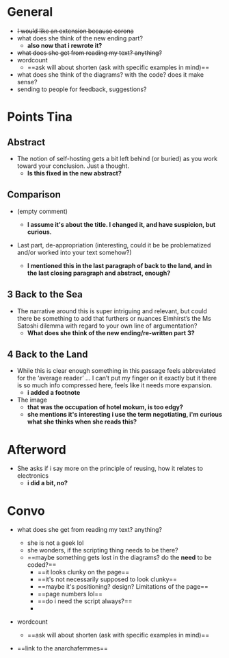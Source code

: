 # General

- ~~I would like an extension because corona~~
- what does she think of the new ending part?
  - **also now that i rewrote it?**
- ~~what does she get from reading my text? anything?~~
- wordcount
  - ==ask will about shorten (ask with specific examples in mind)==
- what does she think of the diagrams? with the code? does it make sense?
- sending to people for feedback, suggestions?

# Points Tina

## Abstract

- The notion of self-hosting gets a bit left behind (or buried) as you work toward your conclusion. Just a thought.
  - **Is this fixed in the new abstract?**

## Comparison

- (empty comment)
  - **I assume it's about the title. I changed it, and have suspicion, but curious.**

- Last part, de-appropriation (interesting, could it be be problematized and/or worked into your text somehow?)
  - **I mentioned this in the last paragraph of back to the land, and in the last closing paragraph and abstract, enough?**

## 3 Back to the Sea

- The narrative around this is super intriguing and relevant, but could there be something to add that furthers or nuances Elmhirst’s the Ms Satoshi dilemma with regard to your own line of argumentation?
  - **What does she think of the new ending/re-written part 3?**

## 4 Back to the Land

- While this is clear enough something in this passage feels abbreviated for the ‘average reader’ … I can’t put my finger on it exactly but it there is so much info compressed here, feels like it needs more expansion.
  - **i added a footnote**
- The image
  - **that was the occupation of hotel mokum, is too edgy?**
  - **she mentions it's interesting i use the term negotiating, i'm curious what she thinks when she reads this?**

# Afterword

- She asks if i say more on the principle of reusing, how it relates to electronics
  - **i did a bit, no?**











# Convo

- what does she get from reading my text? anything?
  - she is not a geek lol
  - she wonders, if the scripting thing needs to be there?
  - ==maybe something gets lost in the diagrams? do the **need** to be coded?==
    - ==it looks clunky on the page==
    - ==it's not necessarily supposed to look clunky==
    - ==maybe it's positioning? design? Limitations of the page==
    - ==page numbers lol==
    - ==do i need the script always?==
    - 
- wordcount
  - ==ask will about shorten (ask with specific examples in mind)==



- ==link to the anarchafemmes==
